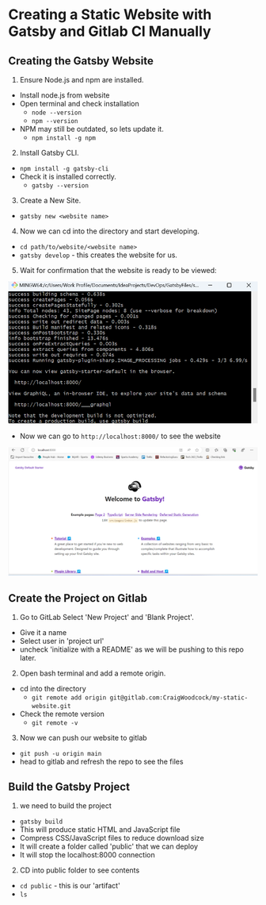 # Creating a Static Website with Gatsby and Gitlab CI Manually

## Creating the Gatsby Website

1. Ensure Node.js and npm are installed.
  - Install node.js from website
  - Open terminal and check installation
    - `node --version`
    - `npm --version`
  - NPM may still be outdated, so lets update it.
    - `npm install -g npm` 
  
2. Install Gatsby CLI.
  - `npm install -g gatsby-cli`
- Check it is installed correctly.
  - `gatsby --version`  

3. Create a New Site.
  - `gatsby new <website name>`

4. Now we can cd into the directory and start developing.
  - `cd path/to/website/<website name>` 
  - `gatsby develop` - this creates the website for us.

5. Wait for confirmation that the website is ready to be viewed:

![confirmation](<Screenshots/Screenshot 2024-01-16 153206.png>)

- Now we can go to `http://localhost:8000/` to see the website

![Gatsby site](<Screenshots/Screenshot 2024-01-16 153602.png>)

## Create the Project on Gitlab

1. Go to GitLab Select 'New Project' and 'Blank Project'.
  - Give it a name
  - Select user in 'project url'
  - uncheck 'initialize with a README' as we will be pushing to this repo later.

2. Open bash terminal and add a remote origin.
  - cd into the directory
    - `git remote add origin git@gitlab.com:CraigWoodcock/my-static-website.git`
  - Check the remote version
    - `git remote -v`  

3. Now we can push our website to gitlab
  - `git push -u origin main`
  - head to gitlab and refresh the repo to see the files

## Build the Gatsby Project
1. we need to build the project
  - `gatsby build`
  - This will produce static HTML and JavaScript file
  - Compress CSS/JavaScript files to reduce download size
  - It will create a folder called 'public' that we can deploy
  - It will stop the localhost:8000 connection

2. CD into public folder to see contents
  - `cd public` - this is our 'artifact'
  - `ls`
  



